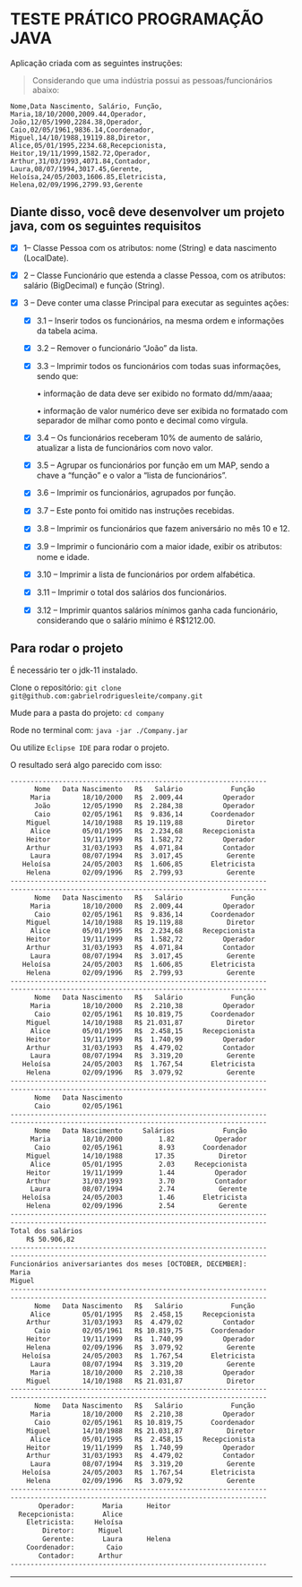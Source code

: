 # TESTE PRÁTICO PROGRAMAÇÃO JAVA

Aplicação criada com as seguintes instruções:

> Considerando que uma indústria possui as pessoas/funcionários abaixo:

```csv
Nome,Data Nascimento, Salário, Função,
Maria,18/10/2000,2009.44,Operador,
João,12/05/1990,2284.38,Operador,
Caio,02/05/1961,9836.14,Coordenador,
Miguel,14/10/1988,19119.88,Diretor,
Alice,05/01/1995,2234.68,Recepcionista,
Heitor,19/11/1999,1582.72,Operador,
Arthur,31/03/1993,4071.84,Contador,
Laura,08/07/1994,3017.45,Gerente,
Heloísa,24/05/2003,1606.85,Eletricista,
Helena,02/09/1996,2799.93,Gerente

```

## Diante disso, você deve desenvolver um projeto java, com os seguintes requisitos

- [x] 1– Classe Pessoa com os atributos: nome (String) e data nascimento (LocalDate).

- [x] 2 – Classe Funcionário que estenda a classe Pessoa, com os atributos: salário (BigDecimal) e função (String).

- [x] 3 – Deve conter uma classe Principal para executar as seguintes ações:
  - [x] 3.1 – Inserir todos os funcionários, na mesma ordem e informações da tabela acima.
  - [x] 3.2 – Remover o funcionário “João” da lista.
  - [x] 3.3 – Imprimir todos os funcionários com todas suas informações, sendo que:

      • informação de data deve ser exibido no formato dd/mm/aaaa;

      • informação de valor numérico deve ser exibida no formatado com separador de milhar como ponto e decimal como vírgula.

  - [x] 3.4 – Os funcionários receberam 10% de aumento de salário, atualizar a lista de funcionários com novo valor.
  - [x] 3.5 – Agrupar os funcionários por função em um MAP, sendo a chave a “função” e o valor a “lista de funcionários”.
  - [x] 3.6 – Imprimir os funcionários, agrupados por função.
  - [x] 3.7 – Este ponto foi omitido nas instruções recebidas.
  - [x] 3.8 – Imprimir os funcionários que fazem aniversário no mês 10 e 12.
  - [x] 3.9 – Imprimir o funcionário com a maior idade, exibir os atributos: nome e idade.
  - [x] 3.10 – Imprimir a lista de funcionários por ordem alfabética.
  - [x] 3.11 – Imprimir o total dos salários dos funcionários.
  - [x] 3.12 – Imprimir quantos salários mínimos ganha cada funcionário, considerando que o salário mínimo é R$1212.00.

## Para rodar o projeto

É necessário ter o jdk-11 instalado.

Clone o repositório: `git clone git@github.com:gabrielrodriguesleite/company.git`

Mude para a pasta do projeto: `cd company`

Rode no terminal com: `java -jar ./Company.jar`

Ou utilize `Eclipse IDE` para rodar o projeto.

O resultado será algo parecido com isso:

```sh
----------------------------------------------------------------
      Nome   Data Nascimento   R$   Salário            Função
     Maria        18/10/2000   R$  2.009,44          Operador
      João        12/05/1990   R$  2.284,38          Operador
      Caio        02/05/1961   R$  9.836,14       Coordenador
    Miguel        14/10/1988   R$ 19.119,88           Diretor
     Alice        05/01/1995   R$  2.234,68     Recepcionista
    Heitor        19/11/1999   R$  1.582,72          Operador
    Arthur        31/03/1993   R$  4.071,84          Contador
     Laura        08/07/1994   R$  3.017,45           Gerente
   Heloísa        24/05/2003   R$  1.606,85       Eletricista
    Helena        02/09/1996   R$  2.799,93           Gerente
----------------------------------------------------------------
----------------------------------------------------------------
      Nome   Data Nascimento   R$   Salário            Função
     Maria        18/10/2000   R$  2.009,44          Operador
      Caio        02/05/1961   R$  9.836,14       Coordenador
    Miguel        14/10/1988   R$ 19.119,88           Diretor
     Alice        05/01/1995   R$  2.234,68     Recepcionista
    Heitor        19/11/1999   R$  1.582,72          Operador
    Arthur        31/03/1993   R$  4.071,84          Contador
     Laura        08/07/1994   R$  3.017,45           Gerente
   Heloísa        24/05/2003   R$  1.606,85       Eletricista
    Helena        02/09/1996   R$  2.799,93           Gerente
----------------------------------------------------------------
----------------------------------------------------------------
      Nome   Data Nascimento   R$   Salário            Função
     Maria        18/10/2000   R$  2.210,38          Operador
      Caio        02/05/1961   R$ 10.819,75       Coordenador
    Miguel        14/10/1988   R$ 21.031,87           Diretor
     Alice        05/01/1995   R$  2.458,15     Recepcionista
    Heitor        19/11/1999   R$  1.740,99          Operador
    Arthur        31/03/1993   R$  4.479,02          Contador
     Laura        08/07/1994   R$  3.319,20           Gerente
   Heloísa        24/05/2003   R$  1.767,54       Eletricista
    Helena        02/09/1996   R$  3.079,92           Gerente
----------------------------------------------------------------
----------------------------------------------------------------
      Nome   Data Nascimento
      Caio        02/05/1961
----------------------------------------------------------------
----------------------------------------------------------------
      Nome   Data Nascimento     Salários            Função
     Maria        18/10/2000         1.82          Operador
      Caio        02/05/1961         8.93       Coordenador
    Miguel        14/10/1988        17.35           Diretor
     Alice        05/01/1995         2.03     Recepcionista
    Heitor        19/11/1999         1.44          Operador
    Arthur        31/03/1993         3.70          Contador
     Laura        08/07/1994         2.74           Gerente
   Heloísa        24/05/2003         1.46       Eletricista
    Helena        02/09/1996         2.54           Gerente
----------------------------------------------------------------
----------------------------------------------------------------
Total dos salários
    R$ 50.906,82
----------------------------------------------------------------
----------------------------------------------------------------
Funcionários aniversariantes dos meses [OCTOBER, DECEMBER]:
Maria
Miguel
----------------------------------------------------------------
----------------------------------------------------------------
      Nome   Data Nascimento   R$   Salário            Função
     Alice        05/01/1995   R$  2.458,15     Recepcionista
    Arthur        31/03/1993   R$  4.479,02          Contador
      Caio        02/05/1961   R$ 10.819,75       Coordenador
    Heitor        19/11/1999   R$  1.740,99          Operador
    Helena        02/09/1996   R$  3.079,92           Gerente
   Heloísa        24/05/2003   R$  1.767,54       Eletricista
     Laura        08/07/1994   R$  3.319,20           Gerente
     Maria        18/10/2000   R$  2.210,38          Operador
    Miguel        14/10/1988   R$ 21.031,87           Diretor
----------------------------------------------------------------
----------------------------------------------------------------
      Nome   Data Nascimento   R$   Salário            Função
     Maria        18/10/2000   R$  2.210,38          Operador
      Caio        02/05/1961   R$ 10.819,75       Coordenador
    Miguel        14/10/1988   R$ 21.031,87           Diretor
     Alice        05/01/1995   R$  2.458,15     Recepcionista
    Heitor        19/11/1999   R$  1.740,99          Operador
    Arthur        31/03/1993   R$  4.479,02          Contador
     Laura        08/07/1994   R$  3.319,20           Gerente
   Heloísa        24/05/2003   R$  1.767,54       Eletricista
    Helena        02/09/1996   R$  3.079,92           Gerente
----------------------------------------------------------------
----------------------------------------------------------------
       Operador:       Maria      Heitor 
  Recepcionista:       Alice 
    Eletricista:     Heloísa 
        Diretor:      Miguel 
        Gerente:       Laura      Helena 
    Coordenador:        Caio 
       Contador:      Arthur 
----------------------------------------------------------------

```

---
